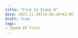 ```yaml
---
title: "Fire in Glass 6"
date: 2021-11-20T14:58:20+01:00
draft: true
tags:
- Speed Of Trust
---
```







